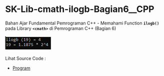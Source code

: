 # SK-Lib-cmath-ilogb-Bagian6__CPP
Bahan Ajar Fundamental Pemrograman C++ - Memahami Function <code><b>ilogb()</b></code> pada Library <code><b>&lt;cmath></b></code> di Pemrograman C++ (Bagian 6)<br><br>
<img src="https://github.com/RizkyKhapidsyah/SK-Lib-cmath-ilogb-Bagian6__CPP/blob/master/SK-Lib-cmath-ilogb-Bagian6__CPP/result/001.PNG"><br><br>
Lihat Source Code : <br>
- <a href="https://github.com/RizkyKhapidsyah/SK-Lib-cmath-ilogb-Bagian6__CPP/blob/master/SK-Lib-cmath-ilogb-Bagian6__CPP/Source.cpp">Program</a>
